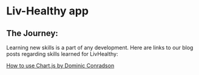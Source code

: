# Liv-Healthy app

## The Journey:

Learning new skills is a part of any development. Here are links to our blog posts regarding skills learned for LivHealthy:

[How to use Chart.js by Dominic Conradson](https://medium.com/@them.and.us.2013/bb5a0d9ff750)
